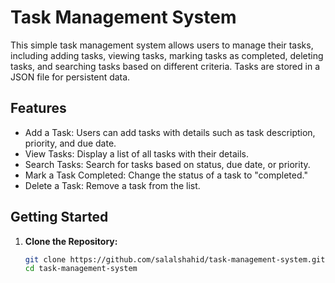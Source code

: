 # Task Management System

This simple task management system allows users to manage their tasks, including adding tasks, viewing tasks, marking tasks as completed, deleting tasks, and searching tasks based on different criteria. Tasks are stored in a JSON file for persistent data.

## Features

- Add a Task: Users can add tasks with details such as task description, priority, and due date.
- View Tasks: Display a list of all tasks with their details.
- Search Tasks: Search for tasks based on status, due date, or priority.
- Mark a Task Completed: Change the status of a task to "completed."
- Delete a Task: Remove a task from the list.

## Getting Started

1. **Clone the Repository:**
   ```bash
   git clone https://github.com/salalshahid/task-management-system.git
   cd task-management-system
